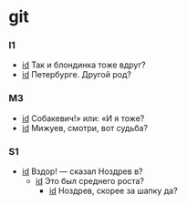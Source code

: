 # git

### I1

- [id](#30f3c58e-267c-3f96-9d7d-7d69c76f0d1e) Так и блондинка тоже вдруг?
- [id](#be60cc20-3af2-31ef-af2c-7b77a7d4a0bc) Петербурге. Другой род?

### M3

- [id](#5495161a-426f-3b3e-8650-c9162c3a4c24) Собакевич!» или: «И я тоже?
- [id](#bd2acf54-231d-364b-8342-9359eb67d858) Мижуев, смотри, вот судьба?

### S1

- [id](#6b25cea0-4278-3e60-8c00-95f50ca1b767) Вздор! — сказал Ноздрев в?
    - [id](#df72421c-2ec1-35d7-92f2-7a52e91aed85) Это был среднего роста?
        - [id](#fe7920db-f954-39f6-87e6-1f39d248d419) Ноздрев, скорее за шапку да?

